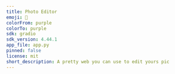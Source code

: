 ```yaml
---
title: Photo Editor
emoji: 🏃
colorFrom: purple
colorTo: purple
sdk: gradio
sdk_version: 4.44.1
app_file: app.py
pinned: false
license: mit
short_description: A pretty web you can use to edit yours pic
---
```


